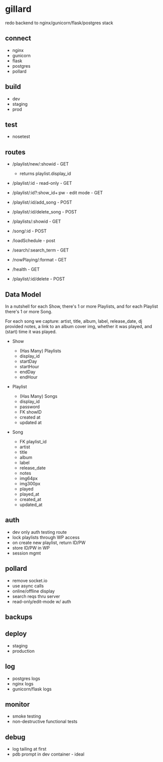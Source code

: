 # gillard
redo backend to nginx/gunicorn/flask/postgres stack

## connect
- nginx
- gunicorn
- flask
- postgres
- pollard

## build
- dev
- staging
- prod

## test
- nosetest

## routes
- /playlist/new/:showid - GET
  - returns playlist.display_id
- /playlist/:id - read-only - GET
- /playlist/:id?:show_id+:pw - edit mode - GET
- /playlist/:id/add_song - POST
- /playlist/:id/delete_song - POST
- /playlists/:showid - GET
- /song/:id - POST
- /loadSchedule - post
- /search/:search_term - GET

- /nowPlaying/:format - GET
- /health - GET

- /playlist/:id/delete - POST


## Data Model

In a nutshell for each Show, there's 1 or more Playlists,
and for each Playlist there's 1 or more Song.

For each song we capture:
artist, title, album, label, release_date, dj provided notes,
a link to an album cover img, whether it was played,
and (start) time it was played.

- Show
  - (Has Many) Playlists
  - display_id
  - startDay
  - startHour
  - endDay
  - endHour

- Playlist
  - (Has Many) Songs
  - display_id
  - password
  - FK showID
  - created at
  - updated at

- Song
  - FK playlist_id
  - artist
  - title
  - album
  - label
  - release_date
  - notes
  - img64px
  - img300px
  - played
  - played_at
  - created_at
  - updated_at


## auth
- dev only auth testing route
- lock playlists through WP access
- on create new playlist, return ID/PW
- store ID/PW in WP
- session mgmt


## pollard
- remove socket.io
- use async calls
- online/offline display
- search reqs thru server
- read-only/edit-mode w/ auth

## backups

## deploy
- staging
- production

## log
- postgres logs
- nginx logs
- gunicorn/flask logs

## monitor
- smoke testing
- non-destructive functional tests

## debug
- log tailing at first
- pdb prompt in dev container - ideal
